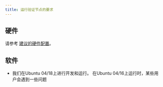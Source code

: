```yaml
---
title: 运行验证节点的要求
---
```


## 硬件

请参考 [建议的硬件配置](../../running-validator/validator-reqs.md)。

## 软件

- 我们在Ubuntu 04/18上进行开发和运行。 在Ubuntu 04/16上运行时，某些用户会遇到一些问题
